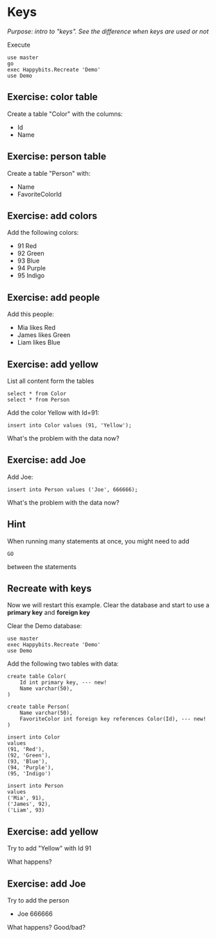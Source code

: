 # Keys

*Purpose: intro to "keys". See the difference when keys are used or not*

Execute

	use master
	go
	exec Happybits.Recreate 'Demo'
	use Demo

## Exercise: color table

Create a table "Color" with the columns:
- Id
- Name

## Exercise: person table

Create a table "Person" with:
- Name
- FavoriteColorId 

## Exercise: add colors

Add the following colors:
- 91 Red
- 92 Green
- 93 Blue
- 94 Purple
- 95 Indigo

## Exercise: add people

Add this people:
- Mia likes Red
- James likes Green
- Liam likes Blue

## Exercise: add yellow

List all content form the tables

	select * from Color
	select * from Person

Add the color Yellow with Id=91:

	insert into Color values (91, 'Yellow');

What's the problem with the data now?

## Exercise: add Joe

Add Joe:

	insert into Person values ('Joe', 666666);

What's the problem with the data now?

## Hint

When running many statements at once, you might need to add

	GO

between the statements

## Recreate with keys

Now we will restart this example. Clear the database and start to use a **primary key** and **foreign key**

Clear the Demo database:

	use master
	exec Happybits.Recreate 'Demo'
	use Demo

Add the following two tables with data:

	create table Color(
		Id int primary key, --- new!
		Name varchar(50),
	)

	create table Person(
		Name varchar(50),
		FavoriteColor int foreign key references Color(Id), --- new!
	)

	insert into Color 
	values
	(91, 'Red'),
	(92, 'Green'),
	(93, 'Blue'),
	(94, 'Purple'),
	(95, 'Indigo')

	insert into Person
	values
	('Mia', 91),
	('James', 92),
	('Liam', 93)


## Exercise: add yellow

Try to add "Yellow" with Id 91

What happens? 


## Exercise: add Joe

Try to add the person
- Joe 666666

What happens? Good/bad?
